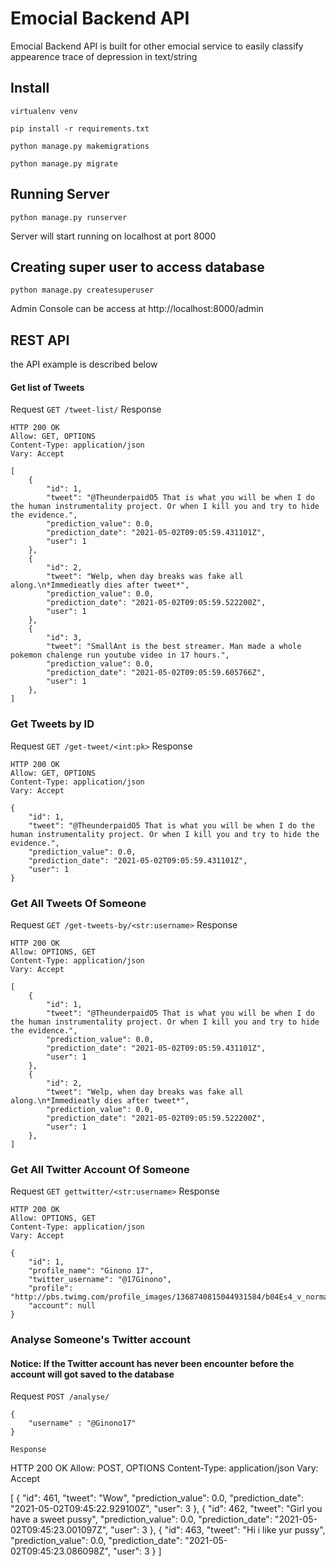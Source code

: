 # Emocial Backend API
Emocial Backend API is built for other emocial service to easily classify appearence trace of depression in text/string

## Install
```
virtualenv venv
```
```
pip install -r requirements.txt
```
```
python manage.py makemigrations
```
```
python manage.py migrate
```

## Running Server
```
python manage.py runserver
```
Server will start running on localhost at port 8000

## Creating super user to access database
```
python manage.py createsuperuser
```
Admin Console can be access at http://localhost:8000/admin

## REST API
the API example is described below

#### Get list of Tweets
Request
`GET /tweet-list/`
Response
```
HTTP 200 OK
Allow: GET, OPTIONS
Content-Type: application/json
Vary: Accept

[
    {
        "id": 1,
        "tweet": "@TheunderpaidO5 That is what you will be when I do the human instrumentality project. Or when I kill you and try to hide the evidence.",
        "prediction_value": 0.0,
        "prediction_date": "2021-05-02T09:05:59.431101Z",
        "user": 1
    },
    {
        "id": 2,
        "tweet": "Welp, when day breaks was fake all along.\n*Immedieatly dies after tweet*",
        "prediction_value": 0.0,
        "prediction_date": "2021-05-02T09:05:59.522200Z",
        "user": 1
    },
    {
        "id": 3,
        "tweet": "SmallAnt is the best streamer. Man made a whole pokemon chalenge run youtube video in 17 hours.",
        "prediction_value": 0.0,
        "prediction_date": "2021-05-02T09:05:59.605766Z",
        "user": 1
    },
]
```
### Get Tweets by ID
Request
`GET /get-tweet/<int:pk>`
Response
```
HTTP 200 OK
Allow: GET, OPTIONS
Content-Type: application/json
Vary: Accept

{
    "id": 1,
    "tweet": "@TheunderpaidO5 That is what you will be when I do the human instrumentality project. Or when I kill you and try to hide the evidence.",
    "prediction_value": 0.0,
    "prediction_date": "2021-05-02T09:05:59.431101Z",
    "user": 1
}
```

### Get All Tweets Of Someone
Request
`GET /get-tweets-by/<str:username>`
Response
```
HTTP 200 OK
Allow: OPTIONS, GET
Content-Type: application/json
Vary: Accept

[
    {
        "id": 1,
        "tweet": "@TheunderpaidO5 That is what you will be when I do the human instrumentality project. Or when I kill you and try to hide the evidence.",
        "prediction_value": 0.0,
        "prediction_date": "2021-05-02T09:05:59.431101Z",
        "user": 1
    },
    {
        "id": 2,
        "tweet": "Welp, when day breaks was fake all along.\n*Immedieatly dies after tweet*",
        "prediction_value": 0.0,
        "prediction_date": "2021-05-02T09:05:59.522200Z",
        "user": 1
    },
]
```

### Get All Twitter Account Of Someone
Request
`GET gettwitter/<str:username>`
Response
```
HTTP 200 OK
Allow: OPTIONS, GET
Content-Type: application/json
Vary: Accept

{
    "id": 1,
    "profile_name": "Ginono 17",
    "twitter_username": "@17Ginono",
    "profile": "http://pbs.twimg.com/profile_images/1368740815044931584/b04Es4_v_normal.jpg",
    "account": null
}
```


### Analyse Someone's Twitter account
#### Notice: If the Twitter account has never been encounter before the account will got saved to the database
Request
`POST /analyse/`
```
{
    "username" : "@Ginono17"
}
```
```
Response
```
HTTP 200 OK
Allow: POST, OPTIONS
Content-Type: application/json
Vary: Accept

[
    {
        "id": 461,
        "tweet": "Wow",
        "prediction_value": 0.0,
        "prediction_date": "2021-05-02T09:45:22.929100Z",
        "user": 3
    },
    {
        "id": 462,
        "tweet": "Girl you have a sweet pussy",
        "prediction_value": 0.0,
        "prediction_date": "2021-05-02T09:45:23.001097Z",
        "user": 3
    },
    {
        "id": 463,
        "tweet": "Hi i like yur pussy",
        "prediction_value": 0.0,
        "prediction_date": "2021-05-02T09:45:23.086098Z",
        "user": 3
    }
]
```